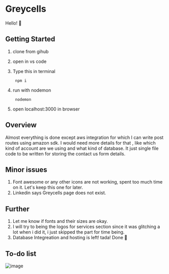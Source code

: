 # Greycells
Hello! 👋



## Getting Started
1. clone from gihub
2. open in vs code
3. Type this in terminal

        npm i 
4. run with nodemon
 
        nodemon
5. open localhost:3000 in browser 

## Overview
Almost everything is done except aws integration for which I can write post routes using amazon sdk. I would need more details for that , like which kind of account are we using and what kind of database. It just single file code to be written for storing the contact us form details.


## Minor issues
1. Font awesome or any other icons are not working, spent too much time on it. Let's keep this one for later.
2. Linkedin says Greycells page does not exist.

## Further
1. Let me know if fonts and their sizes are okay.
2. I will try to being the logos for services section since it was glitching a lot when i did it, i just skipped the part for time being.
3. Database Integreation and hosting is left!
tada! Done 🥂


## To-do list
![image](https://github.com/NishitaErvantikar9/Greycells/assets/120945994/85ae271b-50a5-4c80-83c6-cd2e6f850d55)




